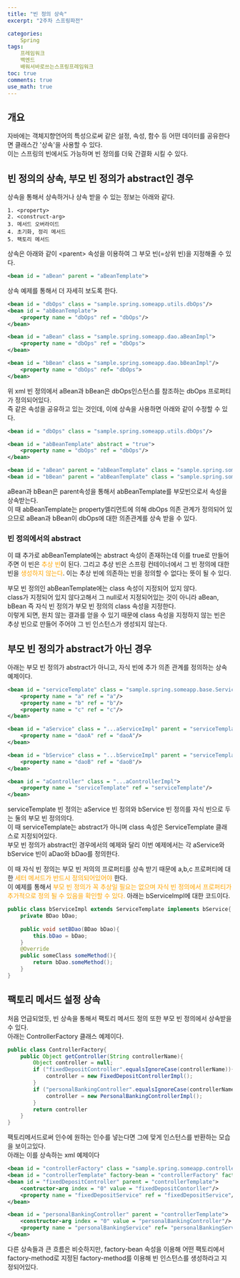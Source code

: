 ```yaml
---
title: "빈 정의 상속"
excerpt: "2주차 스프링파전"

categories:
    Spring
tags:
    프레임워크
    백엔드
    배워서바로쓰는스프링프레임워크
toc: true
comments: true
use_math: true
---
```


## 개요   
자바에는 객체지향언어의 특성으로써 같은 설정, 속성, 함수 등 어떤 데이터를 공유한다면 클래스간 '상속'을 사용할 수 있다.  
이는 스프링의 빈에서도 가능하며 빈 정의를 더욱 간결화 시킬 수 있다.  

## 빈 정의의 상속, 부모 빈 정의가 abstract인 경우
상속을 통해서 상속하거나 상속 받을 수 있는 정보는 아래와 같다.  

    1. <property>  
    2. <construct-arg>  
    3. 메서드 오버라이드  
    4. 초기화, 정리 메서드  
    5. 팩토리 메서드  

상속은 아래와 같이 \<parent> 속성을 이용하여 그 부모 빈(=상위 빈)을 지정해줄 수 있다.  
```xml  
<bean id = "aBean" parent = "aBeanTemplate">
```  
상속 예제를 통해서 더 자세히 보도록 한다.  
```xml  
<bean id = "dbOps" class = "sample.spring.someapp.utils.dbOps"/>
<bean id = "abBeanTemplate">
    <property name = "dbOps" ref = "dbOps"/>
</bean>

<bean id = "aBean" class = "sample.spring.someapp.dao.aBeanImpl">
    <property name = "dbOps" ref = "dbOps">
</bean>

<bean id = "bBean" class = "sample.spring.someapp.dao.bBeanImpl"/>
    <property name = "dbOps" ref= "dbOps">
</bean>
```
위 xml 빈 정의에서 aBean과 bBean은 dbOps인스턴스를 참조하는 dbOps 프로퍼티가 정의되어있다.  
즉 같은 속성을 공유하고 있는 것인데, 이에 상속을 사용하면 아래와 같이 수정할 수 있다.  
```xml
<bean id = "dbOps" class = "sample.spring.someapp.utils.dbOps"/>

<bean id = "abBeanTemplate" abstract = "true">
    <property name = "dbOps" ref = "dbOps"/>
</bean>

<bean id = "aBean" parent = "abBeanTemplate" class = "sample.spring.someapp.dao.aBeanImpl"/>
<bean id = "bBean" parent = "abBeanTemplate" class = "sample.spring.someapp.dao.bBeanImpl"/>
```  
aBean과 bBean은 parent속성을 통해서 abBeanTemplate를 부모빈으로서 속성을 상속받는다.  
이 때 abBeanTemplate는 property엘리먼트에 의해 dbOps 의존 관계가 정의되어 있으므로 aBean과 bBean이 dbOps에 대한 의존관계를 상속 받을 수 있다.  

### 빈 정의에서의 abstract
이 떄 추가로 abBeanTemplate에는 abstract 속성이 존재하는데 이를 true로 만들어주면 이 빈은 <span style = "color : orange">추상 빈</span>이 된다. 그리고 추상 빈은 스프링 컨테이너에서 그 빈 정의에 대한 빈을 <span style = "color : orange">생성하지 않는다</span>. 이는 추상 빈에 의존하는 빈을 정의할 수 없다는 뜻이 될 수 있다.  

부모 빈 정의인 abBeanTemplate에는 class 속성이 지정되어 있지 않다.  
class가 지정되어 있지 않다고해서 그 null로서 지정되어있는 것이 아니라 aBean, bBean 즉 자식 빈 정의가 부모 빈 정의의 class 속성을 지정한다.  
이렇게 되면, 원치 않는 결과를 얻을 수 있기 때문에 class 속성을 지정하지 않는 빈은 추상 빈으로 만들어 주어야 그 빈 인스턴스가 생성되지 않는다.  

## 부모 빈 정의가 abstract가 아닌 경우  
아래는 부모 빈 정의가 abstract가 아니고, 자식 빈에 추가 의존 관계를 정의하는 상속 예제이다.  
```xml  
<bean id = "serviceTemplate" class = "sample.spring.someapp.base.ServiceTemplate">
    <property name = "a" ref = "a"/>
    <property name = "b" ref = "b"/>
    <property name = "c" ref = "c"/>
</bean>

<bean id = "aService" class = "...aServiceImpl" parent = "serviceTemplate">
    <property name = "daoA" ref = "daoA"/>
</bean>

<bean id = "bService" class = "...bServiceImpl" parent = "serviceTemplate">
    <property name = "daoB" ref = "daoB"/>
</bean>

<bean id = "aController" class = "...aControllerImpl">
    <property name = "serviceTemplate" ref = "serviceTemplate"/>
</bean>
```  
serviceTemplate 빈 정의는 aService 빈 정의와 bService 빈 정의를 자식 빈으로 두는 둘의 부모 빈 정의의다.  
이 때 serviceTemplate는 abstract가 아니며 class 속성은 ServiceTemplate 클래스로 지정되어있다.  
부모 빈 정의가 abstract인 경우에서의 예제와 달리 이번 예제에서는 각 aService와 bService 빈이 aDao와 bDao를 정의한다.  

이 때 자식 빈 정의는 부모 빈 저의의 프로퍼티를 상속 받기 때문에 a,b,c 프로퍼티에 대한 <span style = "color : orange">세터 메서드가 반드시 정의되어있어야</span> 한다.  
이 예제를 통해서 <span style= "color : orange">부모 빈 정의가 꼭 추상일 필요는 없으며 자식 빈 정의에서 프로퍼티가 추가적으로 정의 될 수 있음을 확인할 수 있다.</span> 
아래는 bServiceImpl에 대한 코드이다.

```java  
public class bServiceImpl extends ServiceTemplate implements bService{
    private BDao bDao;
    
    public void setBDao(BDao bDao){
        this.bDao = bDao;
    }
    @Override
    public someClass someMethod(){
        return bDao.someMethod();
    }
}
```
## 팩토리 메서드 설정 상속  
처음 언급되었듯, 빈 상속을 통해서 팩토리 메서드 정의 또한 부모 빈 정의에서 상속받을 수 있다.  
아래는 ControllerFactory 클래스 예제이다.  
```java  
public class ControllerFactory{
    public Object getController(String controllerName){
        Object controller = null;
        if ("fixedDepositController".equalsIgnoreCase(controllerName)){
            controller = new FixedDepositControllerImpl();
        }
        if ("personalBankingController".equalsIgnoreCase(controllerName)){
            controller = new PersonalBankingControllerImpl();
        }
        return controller
    }
}
```  
팩토리메서드로써 인수에 원하는 인수를 넣는다면 그에 맞게 인스턴스를 반환하는 모습을 보이고있다.  
아래는 이를 상속하는 xml 예제이다  
```xml  
<bean id = "controllerFactory" class = "sample.spring.someapp.controller.ControllerFactory"/>
<bean id = "controllerTemplate" factory-bean = "controllerFactory" factory-method = "getController" abstract = "true"/>
<bean id = "fixedDepositController" parent = "controllerTemplate">
    <contructor-arg index = "0" value = "fixedDepositContorller"/>
    <property name = "fixedDepositService" ref = "fixedDepositService"/>
</bean>

<bean id = "personalBankingController" parent = "controllerTemplate">
    <constructor-arg index = "0" value = "personalBankingController"/>
    <property name = "personalBankingService" ref= "personalBankingService"/>
</bean>
```  
다른 상속들과 큰 흐름은 비슷하지만, factory-bean 속성을 이용해 어떤 팩토리에서 factory-method로 지정된 factory-method를 이용해 빈 인스턴스를 생성하라고 지정되어있다.  
